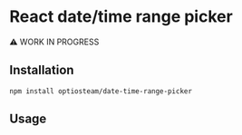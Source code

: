 # React date/time range picker
:warning: WORK IN PROGRESS

## Installation
`npm install optiosteam/date-time-range-picker`

## Usage
